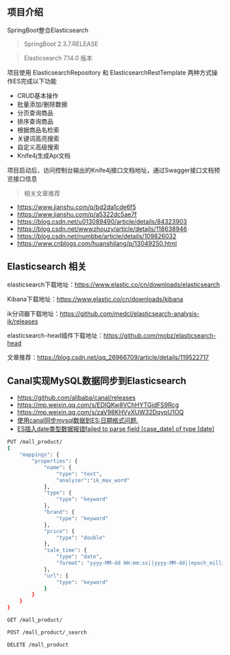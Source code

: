 ## 项目介绍

SpringBoot整合Elasticsearch

> SpringBoot 2.3.7.RELEASE

> Elasticsearch 7.14.0 版本

项目使用 ElasticsearchRepository 和 ElasticsearchRestTemplate 两种方式操作ES完成以下功能

- CRUD基本操作
- 批量添加/删除数据
- 分页查询商品
- 排序查询商品
- 根据商品名检索
- 关键词高亮搜索
- 自定义高级搜索
- Knife4j生成Api文档

项目启动后，访问控制台输出的Knife4j接口文档地址，通过Swagger接口文档预览接口信息

> 相关文章推荐

- https://www.jianshu.com/p/bd2da1cde6f5
- https://www.jianshu.com/p/a5322dc5ae7f
- https://blog.csdn.net/u013089490/article/details/84323903
- https://blog.csdn.net/wwwzhouzy/article/details/118638946
- https://blog.csdn.net/numbbe/article/details/109826032
- https://www.cnblogs.com/huanshilang/p/13049250.html

## Elasticsearch 相关

elasticsearch下载地址：https://www.elastic.co/cn/downloads/elasticsearch

Kibana下载地址：https://www.elastic.co/cn/downloads/kibana

ik分词器下载地址：https://github.com/medcl/elasticsearch-analysis-ik/releases

elasticsearch-head插件下载地址：https://github.com/mobz/elasticsearch-head

文章推荐：https://blog.csdn.net/qq_26966709/article/details/119522717

## Canal实现MySQL数据同步到Elasticsearch

- https://github.com/alibaba/canal/releases
- https://mp.weixin.qq.com/s/EDlQKw8VChHYTGidFS9Rcg
- https://mp.weixin.qq.com/s/zaV98KHVyXUW32DqypU1OQ
- [使用canal同步mysql数据到ES:日期格式问题.](https://blog.csdn.net/weixin_41546244/article/details/108381219)
- [ES插入date类型数据报错failed to parse field [case_date] of type [date]](https://blog.csdn.net/xinguopeng/article/details/117028841)


```bash
PUT /mall_product/
{
    "mappings": {
    	"properties": {
    		"name": {
    			"type": "text",
    			"analyzer":"ik_max_word"
    		},
    		"type": {
    			"type": "keyword"
    		},
    		"brand": {
    			"type": "keyword"
    		},
    		"price": {
    			"type": "double"
    		},
    		"sale_time": {
    			"type": "date",
    			"format": "yyyy-MM-dd HH:mm:ss||yyyy-MM-dd||epoch_millis"
    		},
    		"url": {
    			"type": "keyword"
    		}
    	}	
    }
}

GET /mall_product/

POST /mall_product/_search  

DELETE /mall_product
```
